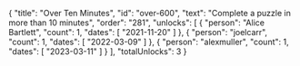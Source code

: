 {
  "title": "Over Ten Minutes",
  "id": "over-600",
  "text": "Complete a puzzle in more than 10 minutes",
  "order": "281",
  "unlocks": [
    {
      "person": "Alice Bartlett",
      "count": 1,
      "dates": [
        "2021-11-20"
      ]
    },
    {
      "person": "joelcarr",
      "count": 1,
      "dates": [
        "2022-03-09"
      ]
    },
    {
      "person": "alexmuller",
      "count": 1,
      "dates": [
        "2023-03-11"
      ]
    }
  ],
  "totalUnlocks": 3
}